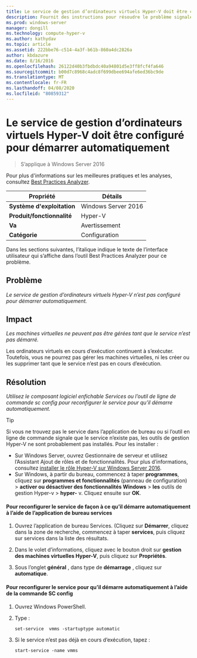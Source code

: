 ```yaml
---
title: Le service de gestion d’ordinateurs virtuels Hyper-V doit être configuré pour démarrer automatiquement
description: Fournit des instructions pour résoudre le problème signalé par cette règle de Best Practices Analyzer.
ms.prod: windows-server
manager: dongill
ms.technology: compute-hyper-v
ms.author: kathydav
ms.topic: article
ms.assetid: 222bbe76-c514-4a3f-b61b-860a4dc2826a
author: kbdazure
ms.date: 8/16/2016
ms.openlocfilehash: 26122d40b3fbdbdc40a94801d5e3ff8fcf4fa646
ms.sourcegitcommit: b00d7c8968c4adc8f699dbee694afe6ed36bc9de
ms.translationtype: MT
ms.contentlocale: fr-FR
ms.lasthandoff: 04/08/2020
ms.locfileid: "80859312"
---
```

# <a name="the-hyper-v-virtual-machine-management-service-should-be-configured-to-start-automatically"></a>Le service de gestion d’ordinateurs virtuels Hyper-V doit être configuré pour démarrer automatiquement

>S’applique à Windows Server 2016

Pour plus d'informations sur les meilleures pratiques et les analyses, consultez [Best Practices Analyzer](https://go.microsoft.com/fwlink/?LinkId=122786).  
  
|Propriété|Détails|  
|-|-|  
|**Système d'exploitation**|Windows Server 2016|  
|**Produit/fonctionnalité**|Hyper-V|  
|**Va**|Avertissement|  
|**Catégorie**|Configuration|  

Dans les sections suivantes, l’italique indique le texte de l’interface utilisateur qui s’affiche dans l’outil Best Practices Analyzer pour ce problème.

## <a name="issue"></a>Problème  
  
*Le service de gestion d’ordinateurs virtuels Hyper-V n’est pas configuré pour démarrer automatiquement.*  
  
## <a name="impact"></a>Impact  
  
*Les machines virtuelles ne peuvent pas être gérées tant que le service n’est pas démarré.*  
  
Les ordinateurs virtuels en cours d’exécution continuent à s’exécuter. Toutefois, vous ne pourrez pas gérer les machines virtuelles, ni les créer ou les supprimer tant que le service n’est pas en cours d’exécution.  
  
## <a name="resolution"></a>Résolution  
  
*Utilisez le composant logiciel enfichable Services ou l’outil de ligne de commande sc config pour reconfigurer le service pour qu’il démarre automatiquement.*  
  
> [!TIP]  
> Si vous ne trouvez pas le service dans l’application de bureau ou si l’outil en ligne de commande signale que le service n’existe pas, les outils de gestion Hyper-V ne sont probablement pas installés. Pour les installer :  
>   
> - Sur Windows Server, ouvrez Gestionnaire de serveur et utilisez l’Assistant Ajout de rôles et de fonctionnalités. Pour plus d’informations, consultez [installer le rôle Hyper-V sur Windows Server 2016](../get-started/Install-the-Hyper-V-role-on-Windows-Server.md).  
> - Sur Windows, à partir du bureau, commencez à taper **programmes**, cliquez sur **programmes et fonctionnalités** (panneau de configuration) > **activer ou désactiver des fonctionnalités Windows** > **les** outils de gestion Hyper-v > **hyper-** v. Cliquez ensuite sur **OK**.  
  
#### <a name="to-reconfigure-the-service-to-start-automatically-using-the-services-desktop-app"></a>Pour reconfigurer le service de façon à ce qu’il démarre automatiquement à l’aide de l’application de bureau services  
  
1.  Ouvrez l’application de bureau Services. (Cliquez sur **Démarrer**, cliquez dans la zone de recherche, commencez à taper **services**, puis cliquez sur services dans la liste des résultats.  
  
2.  Dans le volet d’informations, cliquez avec le bouton droit sur **gestion des machines virtuelles Hyper-V**, puis cliquez sur **Propriétés**.  
  
3.  Sous l’onglet **général** , dans type de **démarrage** , cliquez sur **automatique**.  
  
#### <a name="to-reconfigure-the-service-to-start-automatically-using-the-sc-config-command"></a>Pour reconfigurer le service pour qu’il démarre automatiquement à l’aide de la commande SC config  
  
1.  Ouvrez Windows PowerShell.  
  
2.  Type :  
  
    ```  
    set-service  vmms -startuptype automatic  
    ```  
  
3.  Si le service n’est pas déjà en cours d’exécution, tapez :  
  
    ```  
    start-service -name vmms  
    ```  
  


